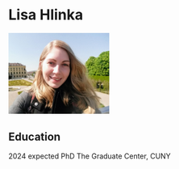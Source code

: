 # Lisa Hlinka

<img src='Lisa_Hlinka_Photo.jpg' width=200>


## Education

2024 expected PhD The Graduate Center, CUNY

